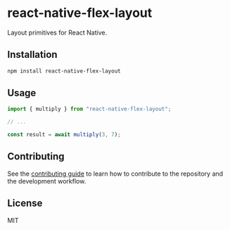 # react-native-flex-layout

Layout primitives for React Native.

## Installation

```sh
npm install react-native-flex-layout
```

## Usage

```js
import { multiply } from "react-native-flex-layout";

// ...

const result = await multiply(3, 7);
```

## Contributing

See the [contributing guide](CONTRIBUTING.md) to learn how to contribute to the repository and the development workflow.

## License

MIT
